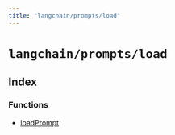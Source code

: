 ```yaml
---
title: "langchain/prompts/load"
---
```


# `langchain/prompts/load`

## Index

### Functions

- [loadPrompt](functions/loadPrompt.md)
